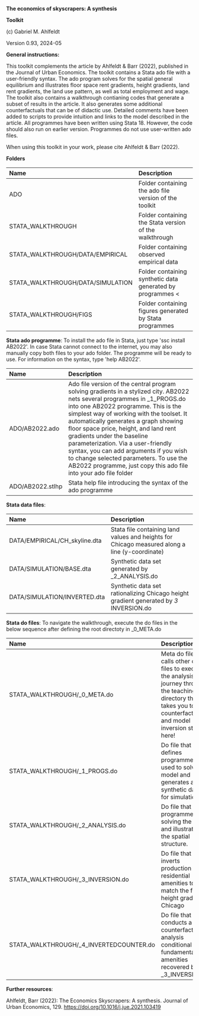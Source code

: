 **The economics of skyscrapers: A synthesis**

**Toolkit**

(c) Gabriel M. Ahlfeldt

Version 0.93, 2024-05

**General instructions:**

This toolkit complements the article by Ahlfeldt & Barr (2022), published in the Journal of Urban Economics. The toolkit contains a Stata ado file with a user-friendly syntax. The ado program solves for the spatial general equilibrium and illustrates floor space rent gradients, height gradients, land rent gradients, the land use pattern, as well as total employment and wage. The toolkit also contains a walkthrough contianing codes that generate a subset of results in the article. It also generates some additional counterfactuals that can be of didactic use. Detailed comments have been added to scripts to provide intuition and links to the model described in the article. All programmes have been written using Stata 18. However, the code should also run on earlier version. Programmes do not use user-written ado files. 

When using this toolkit in your work, please cite Ahlfeldt & Barr (2022).

**Folders**

Name | Description |
|:---------------------------------------------|:-------------------------------------------------------------------------|
| ADO | Folder containing the ado file version of the toolkit |
| STATA_WALKTHROUGH | Folder containing the Stata version of the walkthrough |
| STATA_WALKTHROUGH/DATA/EMPIRICAL | Folder containing observed empirical data |
| STATA_WALKTHROUGH/DATA/SIMULATION | Folder containing synthetic data generated by programmes        <
| STATA_WALKTHROUGH/FIGS	   | Folder containing figures generated by Stata programmes| 

**Stata ado programme**: To install the ado file in Stata, just type 'ssc install AB2022'. In case Stata cannot connect to the internet, you may also manually copy both files to your ado folder. The programme will be ready to use. For information on the syntax, type 'help AB2022'.

Name  | Description |
|:---------------------------------------------|:-------------------------------------------------------------------------|
| ADO/AB2022.ado | Ado file version of the central program solving gradients in a stylized city. AB2022 nets several programmes in _1_PROGS.do into one AB2022 programme. This is the simplest way of working with the toolset. It automatically generates a graph showing floor space price, height, and land rent gradients under the baseline parameterization. Via a user-friendly syntax, you can add arguments if you wish to change selected parameters. To use the AB2022 programme, just copy this ado file into your ado file folder |
| ADO/AB2022.stlhp | Stata help file introducing the syntax of the ado programme  |

**Stata data files**:

| Name | Description |
|:---------------------------------------------|:-------------------------------------------------------------------------|
| DATA/EMPIRICAL/CH_skyline.dta | Stata file containing land values and heights for Chicago measured along a line (y-coordinate) |
| DATA/SIMULATION/BASE.dta | Synthetic data set generated by _2_ANALYSIS.do |
| DATA/SIMULATION/INVERTED.dta	| Synthetic data set rationalizing Chicago height gradient generated by _3_ INVERSION.do |

**Stata do files**: To navigate the walkthrough, execute the do files in the below sequence after defining the root directoty in _0_META.do

Name  | Description |
|:---------------------------------------------|:-------------------------------------------------------------------------|
|STATA_WALKTHROUGH/_0_META.do	| Meta do file that calls other code files to execute the analysis. Your journey through the teaching directory that takes you to counterfactuals and model inversion starts here!|
|STATA_WALKTHROUGH/_1_PROGS.do	| Do file that defines programmes used to solve the model and generates a synthetic data set for simulation.|
|STATA_WALKTHROUGH/_2_ANALYSIS.do| Do file that calls programmes solving the model and illustrating the spatial structure.|
|STATA_WALKTHROUGH/_3_INVERSION.do |Do file that inverts production and residential amenities to match the fuzzy height gradient of Chicago |
|STATA_WALKTHROUGH/_4_INVERTEDCOUNTER.do | Do file that conducts a counterfactual analysis conditional on fundamental amenities recovered by _3_INVERSION.do |

**Further resources**: 

Ahlfeldt, Barr (2022): The Economics Skyscrapers: A synthesis. Journal of Urban Economics, 129. https://doi.org/10.1016/j.jue.2021.103419

